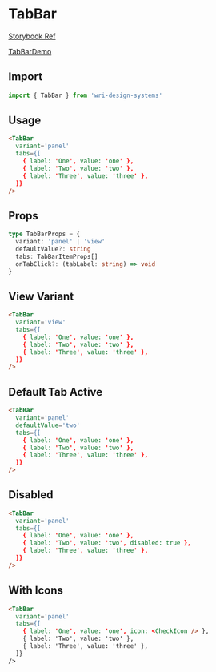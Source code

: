 # TabBar

[Storybook Ref](https://wri.github.io/wri-design-systems/?path=/docs/tabbar--docs)

[TabBarDemo](https://github.com/wri/wri-design-systems/blob/main/src/components/TabBar/TabBarDemo.tsx)

## Import

```js
import { TabBar } from 'wri-design-systems'
```

## Usage

```html
<TabBar
  variant='panel'
  tabs={[
    { label: 'One', value: 'one' },
    { label: 'Two', value: 'two' },
    { label: 'Three', value: 'three' },
  ]}
/>
```

## Props

```ts
type TabBarProps = {
  variant: 'panel' | 'view'
  defaultValue?: string
  tabs: TabBarItemProps[]
  onTabClick?: (tabLabel: string) => void
}
```

## View Variant

```html
<TabBar
  variant='view'
  tabs={[
    { label: 'One', value: 'one' },
    { label: 'Two', value: 'two' },
    { label: 'Three', value: 'three' },
  ]}
/>
```

## Default Tab Active

```html
<TabBar
  variant='panel'
  defaultValue='two'
  tabs={[
    { label: 'One', value: 'one' },
    { label: 'Two', value: 'two' },
    { label: 'Three', value: 'three' },
  ]}
/>
```

## Disabled

```html
<TabBar
  variant='panel'
  tabs={[
    { label: 'One', value: 'one' },
    { label: 'Two', value: 'two', disabled: true },
    { label: 'Three', value: 'three' },
  ]}
/>
```

## With Icons

```html
<TabBar
  variant='panel'
  tabs={[
    { label: 'One', value: 'one', icon: <CheckIcon /> },
    { label: 'Two', value: 'two' },
    { label: 'Three', value: 'three' },
  ]}
/>
```

